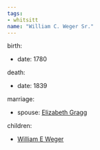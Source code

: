```yaml
---
tags:
- whitsitt
name: "William C. Weger Sr."
---
```


birth:
  - date: 1780

death:
  - date: 1839

marriage:
  - spouse: [Elizabeth Gragg](Elizabeth%20Gragg.md)    

children:
  - [William E Weger](William%20E%20Weger.md)
